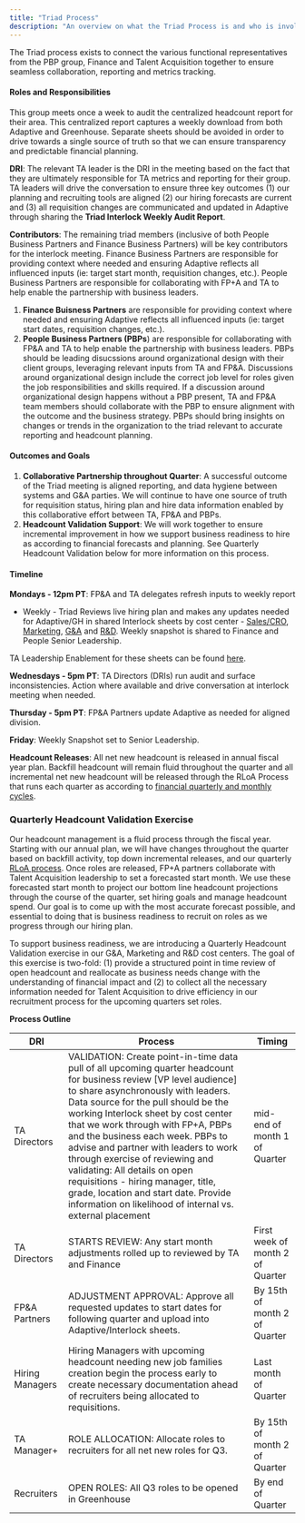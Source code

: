 ```yaml
---
title: "Triad Process"
description: "An overview on what the Triad Process is and who is involved."
---
```


The Triad process exists to connect the various functional representatives from the PBP group, Finance and Talent Acquisition together to ensure seamless collaboration, reporting and metrics tracking.

#### Roles and Responsibilities

This group meets once a week to audit the centralized headcount report for their area. This centralized report captures a weekly download from both Adaptive and Greenhouse. Separate sheets should be avoided in order to drive towards a single source of truth so that we can ensure transparency and predictable financial planning.

**DRI**: The relevant TA leader is the DRI in the meeting based on the fact that they are ultimately responsible for TA metrics and reporting for their group. TA leaders will drive the conversation to ensure three key outcomes (1) our planning and recruiting tools are aligned (2) our hiring forecasts are current and (3) all requisition changes are communicated and updated in Adaptive through sharing the **Triad Interlock Weekly Audit Report**.

**Contributors**: The remaining triad members (inclusive of both People Business Partners and Finance Business Partners) will be key contributors for the interlock meeting. Finance Business Partners are responsible for providing context where needed and ensuring Adaptive reflects all influenced inputs (ie: target start month, requisition changes, etc.). People Business Partners are responsible for collaborating with FP+A and TA to help enable the partnership with business leaders.

1. **Finance Buisness Partners** are responsible for providing context where needed and ensuring Adaptive reflects all influenced inputs (ie: target start dates, requisition changes, etc.).
1. **People Business Partners (PBPs**) are responsible for collaborating with FP&A and TA to help enable the partnership with business leaders. PBPs should be leading disucssions around organizational design with their client groups, leveraging relevant inputs from TA and FP&A. Discussions around organizational design include the correct job level for roles given the job responsibilities and skills required. If a discussion around organizational design happens without a PBP present, TA and FP&A team members should collaborate with the PBP to ensure alignment with the outcome and the business strategy. PBPs should bring insights on changes or trends in the organization to the triad relevant to accurate reporting and headcount planning.

#### Outcomes and Goals

1. **Collaborative Partnership throughout Quarter**: A successful outcome of the Triad meeting is aligned reporting, and data hygiene between systems and G&A parties. We will continue to have one source of truth for requisition status, hiring plan and hire data information enabled by this collaborative effort between TA, FP&A and PBPs.
1. **Headcount Validation Support**: We will work together to ensure incremental improvement in how we support business readiness to hire as according to financial forecasts and planning. See Quarterly Headcount Validation below for more information on this process.

#### Timeline

**Mondays - 12pm PT**: FP&A and TA delegates refresh inputs to weekly report

- Weekly - Triad Reviews live hiring plan and makes any updates needed for Adaptive/GH in shared Interlock sheets by cost center - [Sales/CRO](https://docs.google.com/spreadsheets/u/0/d/1DkrAGp4lfYJ-mQGKbTEb8uNmxvIwUHWpak2Zaz8zO7U/edit), [Marketing](https://docs.google.com/spreadsheets/u/0/d/1Ok3-lqAyhjvK5mDeenxfIyl0DYFsCwRT2jsdp-Zql_g/edit), [G&A](https://docs.google.com/spreadsheets/u/0/d/1y0aPc9d_XxWqiIWpYnbQ4jBZ7kWfpAqKWISsnAuyAKE/edit) and [R&D](https://docs.google.com/spreadsheets/u/0/d/19xRXa23hQP6Tkfodz8R18RD2lhO0WufFtg9HIXy0AI0/edit). Weekly snapshot is shared to Finance and People Senior Leadership.

TA Leadership Enablement for these sheets can be found [here](https://internal.gitlab.com/handbook/people-group/talent-acquisition/talent-acquisition-reporting-+-tools/).

**Wednesdays - 5pm PT**: TA Directors (DRIs) run audit and surface inconsistencies. Action where available and drive conversation at interlock meeting when needed.

**Thursday - 5pm PT**: FP&A Partners update Adaptive as needed for aligned division.

**Friday**: Weekly Snapshot set to Senior Leadership.

**Headcount Releases**: All net new headcount is released in annual fiscal year plan. Backfill headcount will remain fluid throughout the quarter and all incremental net new headcount will be released through the RLoA Process that runs each quarter as according to [financial quarterly and monthly cycles](/handbook/finance/financial-planning-and-analysis/#quarterly--monthly-cycle-incl-close-variance-forecast-guidance).

### Quarterly Headcount Validation Exercise

Our headcount management is a fluid process through the fiscal year. Starting with our annual plan, we will have changes throughout the quarter based on backfill activity, top down incremental releases, and our quarterly [RLoA process](/handbook/finance/financial-planning-and-analysis/#rolling-list-of-asks-rloa). Once roles are released, FP+A partners collaborate with Talent Acquisition leadership to set a forecasted start month. We use these forecasted start month to project our bottom line headcount projections through the course of the quarter, set hiring goals and manage headcount spend. Our goal is to come up with the most accurate forecast possible, and essential to doing that is business readiness to recruit on roles as we progress through our hiring plan.

To support business readiness, we are introducing a Quarterly Headcount Validation exercise in our G&A, Marketing and R&D cost centers. The goal of this exercise is two-fold: (1) provide a structured point in time review of open headcount and reallocate as business needs change with the understanding of financial impact and (2) to collect all the necessary information needed for Talent Acquisition to drive efficiency in our recruitment process for the upcoming quarters set roles.

**Process Outline**

| DRI | Process | Timing |
| --- | ----------- | ----------- |
|TA Directors | VALIDATION: Create point-in-time data pull of all upcoming quarter headcount for business review [VP level audience] to share asynchronously with leaders. Data source for the pull should be the working Interlock sheet by cost center that we work through with FP+A, PBPs and the business each week. PBPs to advise and partner with leaders to work through exercise of reviewing and validating: All details on open requisitions - hiring manager, title, grade, location and start date. Provide information on likelihood of internal vs. external placement | mid-end of month 1 of Quarter |
| TA Directors | STARTS REVIEW: Any start month adjustments rolled up to reviewed by TA and Finance | First week of month 2 of Quarter |
| FP&A Partners | ADJUSTMENT APPROVAL: Approve all requested updates to start dates for following quarter and upload into Adaptive/Interlock sheets. | By 15th of month 2 of Quarter |
| Hiring Managers | Hiring Managers with upcoming headcount needing new job families creation begin the process early to create necessary documentation ahead of recruiters being allocated to requisitions. | Last month of Quarter |
| TA Manager+ | ROLE ALLOCATION: Allocate roles to recruiters for all net new roles for Q3.| By 15th of month 2 of Quarter|
| Recruiters | OPEN ROLES: All Q3 roles to be opened in Greenhouse | By end of Quarter |
